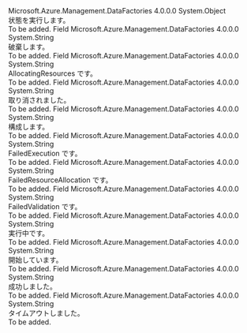 <Type Name="RunStatus" FullName="Microsoft.Azure.Management.DataFactories.Models.RunStatus">
  <TypeSignature Language="C#" Value="public static class RunStatus" />
  <TypeSignature Language="ILAsm" Value=".class public auto ansi abstract sealed beforefieldinit RunStatus extends System.Object" />
  <TypeSignature Language="DocId" Value="T:Microsoft.Azure.Management.DataFactories.Models.RunStatus" />
  <TypeSignature Language="VB.NET" Value="Public Class RunStatus" />
  <TypeSignature Language="F#" Value="type RunStatus = class" />
  <AssemblyInfo>
    <AssemblyName>Microsoft.Azure.Management.DataFactories</AssemblyName>
    <AssemblyVersion>4.0.0.0</AssemblyVersion>
  </AssemblyInfo>
  <Base>
    <BaseTypeName>System.Object</BaseTypeName>
  </Base>
  <Interfaces />
  <Docs>
    <summary>
            状態を実行します。
            </summary>
    <remarks>To be added.</remarks>
  </Docs>
  <Members>
    <Member MemberName="Abandoned">
      <MemberSignature Language="C#" Value="public const string Abandoned;" />
      <MemberSignature Language="ILAsm" Value=".field public static literal string Abandoned" />
      <MemberSignature Language="DocId" Value="F:Microsoft.Azure.Management.DataFactories.Models.RunStatus.Abandoned" />
      <MemberSignature Language="VB.NET" Value="Public Const Abandoned As String " />
      <MemberSignature Language="F#" Value="val mutable Abandoned : string" Usage="Microsoft.Azure.Management.DataFactories.Models.RunStatus.Abandoned" />
      <MemberType>Field</MemberType>
      <AssemblyInfo>
        <AssemblyName>Microsoft.Azure.Management.DataFactories</AssemblyName>
        <AssemblyVersion>4.0.0.0</AssemblyVersion>
      </AssemblyInfo>
      <ReturnValue>
        <ReturnType>System.String</ReturnType>
      </ReturnValue>
      <Docs>
        <summary>
            破棄します。
            </summary>
        <remarks>To be added.</remarks>
      </Docs>
    </Member>
    <Member MemberName="AllocatingResources">
      <MemberSignature Language="C#" Value="public const string AllocatingResources;" />
      <MemberSignature Language="ILAsm" Value=".field public static literal string AllocatingResources" />
      <MemberSignature Language="DocId" Value="F:Microsoft.Azure.Management.DataFactories.Models.RunStatus.AllocatingResources" />
      <MemberSignature Language="VB.NET" Value="Public Const AllocatingResources As String " />
      <MemberSignature Language="F#" Value="val mutable AllocatingResources : string" Usage="Microsoft.Azure.Management.DataFactories.Models.RunStatus.AllocatingResources" />
      <MemberType>Field</MemberType>
      <AssemblyInfo>
        <AssemblyName>Microsoft.Azure.Management.DataFactories</AssemblyName>
        <AssemblyVersion>4.0.0.0</AssemblyVersion>
      </AssemblyInfo>
      <ReturnValue>
        <ReturnType>System.String</ReturnType>
      </ReturnValue>
      <Docs>
        <summary>
            AllocatingResources です。
            </summary>
        <remarks>To be added.</remarks>
      </Docs>
    </Member>
    <Member MemberName="Canceled">
      <MemberSignature Language="C#" Value="public const string Canceled;" />
      <MemberSignature Language="ILAsm" Value=".field public static literal string Canceled" />
      <MemberSignature Language="DocId" Value="F:Microsoft.Azure.Management.DataFactories.Models.RunStatus.Canceled" />
      <MemberSignature Language="VB.NET" Value="Public Const Canceled As String " />
      <MemberSignature Language="F#" Value="val mutable Canceled : string" Usage="Microsoft.Azure.Management.DataFactories.Models.RunStatus.Canceled" />
      <MemberType>Field</MemberType>
      <AssemblyInfo>
        <AssemblyName>Microsoft.Azure.Management.DataFactories</AssemblyName>
        <AssemblyVersion>4.0.0.0</AssemblyVersion>
      </AssemblyInfo>
      <ReturnValue>
        <ReturnType>System.String</ReturnType>
      </ReturnValue>
      <Docs>
        <summary>
            取り消されました。
            </summary>
        <remarks>To be added.</remarks>
      </Docs>
    </Member>
    <Member MemberName="Configuring">
      <MemberSignature Language="C#" Value="public const string Configuring;" />
      <MemberSignature Language="ILAsm" Value=".field public static literal string Configuring" />
      <MemberSignature Language="DocId" Value="F:Microsoft.Azure.Management.DataFactories.Models.RunStatus.Configuring" />
      <MemberSignature Language="VB.NET" Value="Public Const Configuring As String " />
      <MemberSignature Language="F#" Value="val mutable Configuring : string" Usage="Microsoft.Azure.Management.DataFactories.Models.RunStatus.Configuring" />
      <MemberType>Field</MemberType>
      <AssemblyInfo>
        <AssemblyName>Microsoft.Azure.Management.DataFactories</AssemblyName>
        <AssemblyVersion>4.0.0.0</AssemblyVersion>
      </AssemblyInfo>
      <ReturnValue>
        <ReturnType>System.String</ReturnType>
      </ReturnValue>
      <Docs>
        <summary>
            構成します。
            </summary>
        <remarks>To be added.</remarks>
      </Docs>
    </Member>
    <Member MemberName="FailedExecution">
      <MemberSignature Language="C#" Value="public const string FailedExecution;" />
      <MemberSignature Language="ILAsm" Value=".field public static literal string FailedExecution" />
      <MemberSignature Language="DocId" Value="F:Microsoft.Azure.Management.DataFactories.Models.RunStatus.FailedExecution" />
      <MemberSignature Language="VB.NET" Value="Public Const FailedExecution As String " />
      <MemberSignature Language="F#" Value="val mutable FailedExecution : string" Usage="Microsoft.Azure.Management.DataFactories.Models.RunStatus.FailedExecution" />
      <MemberType>Field</MemberType>
      <AssemblyInfo>
        <AssemblyName>Microsoft.Azure.Management.DataFactories</AssemblyName>
        <AssemblyVersion>4.0.0.0</AssemblyVersion>
      </AssemblyInfo>
      <ReturnValue>
        <ReturnType>System.String</ReturnType>
      </ReturnValue>
      <Docs>
        <summary>
            FailedExecution です。
            </summary>
        <remarks>To be added.</remarks>
      </Docs>
    </Member>
    <Member MemberName="FailedResourceAllocation">
      <MemberSignature Language="C#" Value="public const string FailedResourceAllocation;" />
      <MemberSignature Language="ILAsm" Value=".field public static literal string FailedResourceAllocation" />
      <MemberSignature Language="DocId" Value="F:Microsoft.Azure.Management.DataFactories.Models.RunStatus.FailedResourceAllocation" />
      <MemberSignature Language="VB.NET" Value="Public Const FailedResourceAllocation As String " />
      <MemberSignature Language="F#" Value="val mutable FailedResourceAllocation : string" Usage="Microsoft.Azure.Management.DataFactories.Models.RunStatus.FailedResourceAllocation" />
      <MemberType>Field</MemberType>
      <AssemblyInfo>
        <AssemblyName>Microsoft.Azure.Management.DataFactories</AssemblyName>
        <AssemblyVersion>4.0.0.0</AssemblyVersion>
      </AssemblyInfo>
      <ReturnValue>
        <ReturnType>System.String</ReturnType>
      </ReturnValue>
      <Docs>
        <summary>
            FailedResourceAllocation です。
            </summary>
        <remarks>To be added.</remarks>
      </Docs>
    </Member>
    <Member MemberName="FailedValidation">
      <MemberSignature Language="C#" Value="public const string FailedValidation;" />
      <MemberSignature Language="ILAsm" Value=".field public static literal string FailedValidation" />
      <MemberSignature Language="DocId" Value="F:Microsoft.Azure.Management.DataFactories.Models.RunStatus.FailedValidation" />
      <MemberSignature Language="VB.NET" Value="Public Const FailedValidation As String " />
      <MemberSignature Language="F#" Value="val mutable FailedValidation : string" Usage="Microsoft.Azure.Management.DataFactories.Models.RunStatus.FailedValidation" />
      <MemberType>Field</MemberType>
      <AssemblyInfo>
        <AssemblyName>Microsoft.Azure.Management.DataFactories</AssemblyName>
        <AssemblyVersion>4.0.0.0</AssemblyVersion>
      </AssemblyInfo>
      <ReturnValue>
        <ReturnType>System.String</ReturnType>
      </ReturnValue>
      <Docs>
        <summary>
            FailedValidation です。
            </summary>
        <remarks>To be added.</remarks>
      </Docs>
    </Member>
    <Member MemberName="Running">
      <MemberSignature Language="C#" Value="public const string Running;" />
      <MemberSignature Language="ILAsm" Value=".field public static literal string Running" />
      <MemberSignature Language="DocId" Value="F:Microsoft.Azure.Management.DataFactories.Models.RunStatus.Running" />
      <MemberSignature Language="VB.NET" Value="Public Const Running As String " />
      <MemberSignature Language="F#" Value="val mutable Running : string" Usage="Microsoft.Azure.Management.DataFactories.Models.RunStatus.Running" />
      <MemberType>Field</MemberType>
      <AssemblyInfo>
        <AssemblyName>Microsoft.Azure.Management.DataFactories</AssemblyName>
        <AssemblyVersion>4.0.0.0</AssemblyVersion>
      </AssemblyInfo>
      <ReturnValue>
        <ReturnType>System.String</ReturnType>
      </ReturnValue>
      <Docs>
        <summary>
            実行中です。
            </summary>
        <remarks>To be added.</remarks>
      </Docs>
    </Member>
    <Member MemberName="Starting">
      <MemberSignature Language="C#" Value="public const string Starting;" />
      <MemberSignature Language="ILAsm" Value=".field public static literal string Starting" />
      <MemberSignature Language="DocId" Value="F:Microsoft.Azure.Management.DataFactories.Models.RunStatus.Starting" />
      <MemberSignature Language="VB.NET" Value="Public Const Starting As String " />
      <MemberSignature Language="F#" Value="val mutable Starting : string" Usage="Microsoft.Azure.Management.DataFactories.Models.RunStatus.Starting" />
      <MemberType>Field</MemberType>
      <AssemblyInfo>
        <AssemblyName>Microsoft.Azure.Management.DataFactories</AssemblyName>
        <AssemblyVersion>4.0.0.0</AssemblyVersion>
      </AssemblyInfo>
      <ReturnValue>
        <ReturnType>System.String</ReturnType>
      </ReturnValue>
      <Docs>
        <summary>
            開始しています。
            </summary>
        <remarks>To be added.</remarks>
      </Docs>
    </Member>
    <Member MemberName="Succeeded">
      <MemberSignature Language="C#" Value="public const string Succeeded;" />
      <MemberSignature Language="ILAsm" Value=".field public static literal string Succeeded" />
      <MemberSignature Language="DocId" Value="F:Microsoft.Azure.Management.DataFactories.Models.RunStatus.Succeeded" />
      <MemberSignature Language="VB.NET" Value="Public Const Succeeded As String " />
      <MemberSignature Language="F#" Value="val mutable Succeeded : string" Usage="Microsoft.Azure.Management.DataFactories.Models.RunStatus.Succeeded" />
      <MemberType>Field</MemberType>
      <AssemblyInfo>
        <AssemblyName>Microsoft.Azure.Management.DataFactories</AssemblyName>
        <AssemblyVersion>4.0.0.0</AssemblyVersion>
      </AssemblyInfo>
      <ReturnValue>
        <ReturnType>System.String</ReturnType>
      </ReturnValue>
      <Docs>
        <summary>
            成功しました。
            </summary>
        <remarks>To be added.</remarks>
      </Docs>
    </Member>
    <Member MemberName="TimedOut">
      <MemberSignature Language="C#" Value="public const string TimedOut;" />
      <MemberSignature Language="ILAsm" Value=".field public static literal string TimedOut" />
      <MemberSignature Language="DocId" Value="F:Microsoft.Azure.Management.DataFactories.Models.RunStatus.TimedOut" />
      <MemberSignature Language="VB.NET" Value="Public Const TimedOut As String " />
      <MemberSignature Language="F#" Value="val mutable TimedOut : string" Usage="Microsoft.Azure.Management.DataFactories.Models.RunStatus.TimedOut" />
      <MemberType>Field</MemberType>
      <AssemblyInfo>
        <AssemblyName>Microsoft.Azure.Management.DataFactories</AssemblyName>
        <AssemblyVersion>4.0.0.0</AssemblyVersion>
      </AssemblyInfo>
      <ReturnValue>
        <ReturnType>System.String</ReturnType>
      </ReturnValue>
      <Docs>
        <summary>
            タイムアウトしました。
            </summary>
        <remarks>To be added.</remarks>
      </Docs>
    </Member>
  </Members>
</Type>